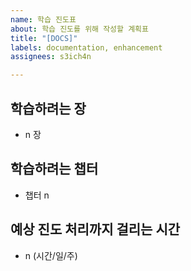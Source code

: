 ```yaml
---
name: 학습 진도표
about: 학습 진도를 위해 작성할 계획표
title: "[DOCS]"
labels: documentation, enhancement
assignees: s3ich4n

---
```


## 학습하려는 장

+ n 장

## 학습하려는 챕터

+ 챕터 n

## 예상 진도 처리까지 걸리는 시간

+ n (시간/일/주)
